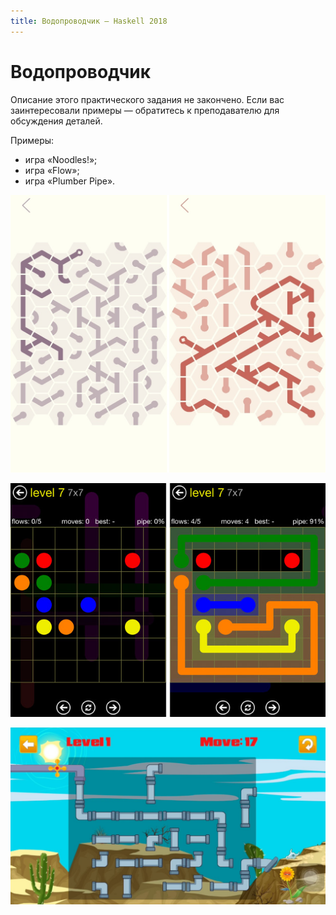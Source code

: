 ```yaml
---
title: Водопроводчик — Haskell 2018
---
```


Водопроводчик
=============

Описание этого практического задания не закончено.
Если вас заинтересовали примеры — обратитесь к преподавателю для обсуждения деталей.

Примеры:

- игра «Noodles!»;
- игра «Flow»;
- игра «Plumber Pipe».

![Noodles!](images/noodles.jpg)

![Flow](images/flow.jpg)

![Plumber Pipe](images/plumber_pipe.jpg)
